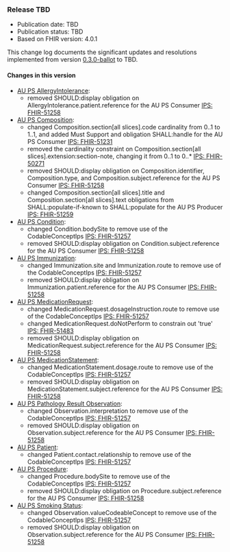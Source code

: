 ###  Release TBD
- Publication date: TBD
- Publication status: TBD
- Based on FHIR version: 4.0.1

This change log documents the significant updates and resolutions implemented from version [0.3.0-ballot](https://hl7.org.au/fhir/ps/0.3.0-ballot/index.html) to TBD.

#### Changes in this version
- [AU PS AllergyIntolerance](StructureDefinition-au-ps-allergyintolerance.html):
  - removed SHOULD:display obligation on AllergyIntolerance.patient.reference for the AU PS Consumer [IPS: FHIR-51258](https://jira.hl7.org/browse/FHIR-51258)
- [AU PS Composition](StructureDefinition-au-ps-composition.html):
  - changed Composition.section[all slices].code cardinality from 0..1 to 1..1, and added Must Support and obligation SHALL:handle for the AU PS Consumer [IPS: FHIR-51231](https://jira.hl7.org/browse/FHIR-51231)
  - removed the cardinality constraint on Composition.section[all slices].extension:section-note, changing it from 0..1 to 0..* [IPS: FHIR-50271](https://jira.hl7.org/browse/FHIR-50271)
  - removed SHOULD:display obligation on Composition.identifier, Composition.type, and Composition.subject.reference for the AU PS Consumer [IPS: FHIR-51258](https://jira.hl7.org/browse/FHIR-51258)
  - changed Composition.section[all slices].title and Composition.section[all slices].text obligations from SHALL:populate-if-known to SHALL:populate for the AU PS Producer [IPS: FHIR-51259](https://jira.hl7.org/browse/FHIR-51259)
- [AU PS Condition](StructureDefinition-au-ps-condition.html):
  - changed Condition.bodySite to remove use of the CodableConceptIps [IPS: FHIR-51257](https://jira.hl7.org/browse/FHIR-51257)
  - removed SHOULD:display obligation on Condition.subject.reference for the AU PS Consumer [IPS: FHIR-51258](https://jira.hl7.org/browse/FHIR-51258)
- [AU PS Immunization](StructureDefinition-au-ps-immunization.html):
  - changed Immunization.site and Immunization.route to remove use of the CodableConceptIps [IPS: FHIR-51257](https://jira.hl7.org/browse/FHIR-51257)
  - removed SHOULD:display obligation on Immunization.patient.reference for the AU PS Consumer [IPS: FHIR-51258](https://jira.hl7.org/browse/FHIR-51258)
- [AU PS MedicationRequest](StructureDefinition-au-ps-medicationrequest.html):
  - changed MedicationRequest.dosageInstruction.route to remove use of the CodableConceptIps [IPS: FHIR-51257](https://jira.hl7.org/browse/FHIR-51257)
  - changed MedicationRequest.doNotPerform to constrain out 'true' [IPS: FHIR-51483](https://jira.hl7.org/browse/FHIR-51483)
  - removed SHOULD:display obligation on MedicationRequest.subject.reference for the AU PS Consumer [IPS: FHIR-51258](https://jira.hl7.org/browse/FHIR-51258)
- [AU PS MedicationStatement](StructureDefinition-au-ps-medicationstatement.html):
  - changed MedicationStatement.dosage.route to remove use of the CodableConceptIps [IPS: FHIR-51257](https://jira.hl7.org/browse/FHIR-51257)
  - removed SHOULD:display obligation on MedicationStatement.subject.reference for the AU PS Consumer [IPS: FHIR-51258](https://jira.hl7.org/browse/FHIR-51258)
- [AU PS Pathology Result Observation](StructureDefinition-au-ps-diagnosticresult-path.html):
  - changed Observation.interpretation to remove use of the CodableConceptIps [IPS: FHIR-51257](https://jira.hl7.org/browse/FHIR-51257)
  - removed SHOULD:display obligation on Observation.subject.reference for the AU PS Consumer [IPS: FHIR-51258](https://jira.hl7.org/browse/FHIR-51258)
- [AU PS Patient](StructureDefinition-au-ps-patient.html):
  - changed Patient.contact.relationship to remove use of the CodableConceptIps [IPS: FHIR-51257](https://jira.hl7.org/browse/FHIR-51257)
- [AU PS Procedure](StructureDefinition-au-ps-procedure.html):
  - changed Procedure.bodySite to remove use of the CodableConceptIps [IPS: FHIR-51257](https://jira.hl7.org/browse/FHIR-51257)
  - removed SHOULD:display obligation on Procedure.subject.reference for the AU PS Consumer [IPS: FHIR-51258](https://jira.hl7.org/browse/FHIR-51258)
- [AU PS Smoking Status](StructureDefinition-au-ps-smokingstatus.html):
  - changed Observation.valueCodeableConcept to remove use of the CodableConceptIps [IPS: FHIR-51257](https://jira.hl7.org/browse/FHIR-51257)
  - removed SHOULD:display obligation on Observation.subject.reference for the AU PS Consumer [IPS: FHIR-51258](https://jira.hl7.org/browse/FHIR-51258)
